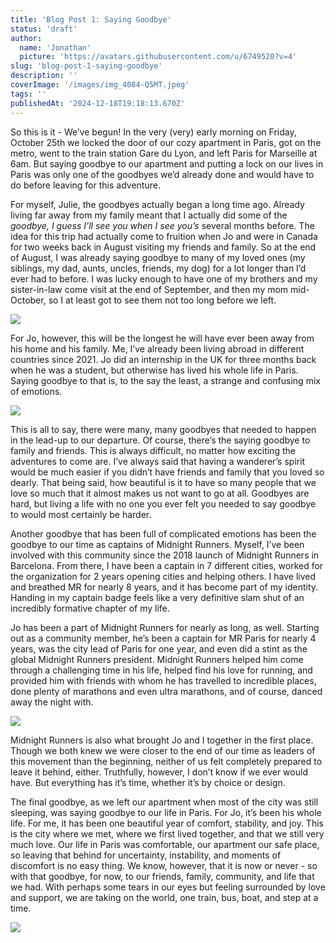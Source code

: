 ```yaml
---
title: 'Blog Post 1: Saying Goodbye'
status: 'draft'
author:
  name: 'Jonathan'
  picture: 'https://avatars.githubusercontent.com/u/6749520?v=4'
slug: 'blog-post-1-saying-goodbye'
description: ''
coverImage: '/images/img_4084-Q5MT.jpeg'
tags: ''
publishedAt: '2024-12-18T19:18:13.670Z'
---
```


So this is it - We’ve begun! In the very (very) early morning on Friday, October 25th we locked the door of our cozy apartment in Paris, got on the metro, went to the train station Gare du Lyon, and left Paris for Marseille at 6am. But saying goodbye to our apartment and putting a lock on our lives in Paris was only one of the goodbyes we’d already done and would have to do before leaving for this adventure.

For myself, Julie, the goodbyes actually began a long time ago. Already living far away from my family meant that I actually did some of the *goodbye, I guess I’ll see you when I see you’s* several months before. The idea for this trip had actually come to fruition when Jo and were in Canada for two weeks back in August visiting my friends and family. So at the end of August, I was already saying goodbye to many of my loved ones (my siblings, my dad, aunts, uncles, friends, my dog) for a lot longer than I’d ever had to before. I was lucky enough to have one of my brothers and my sister-in-law come visit at the end of September, and then my mom mid-October, so I at least got to see them not too long before we left.

![](/images/img_4101-kxND.jpeg)

For Jo, however, this will be the longest he will have ever been away from his home and his family. Me, I’ve already been living abroad in different countries since 2021. Jo did an internship in the UK for three months back when he was a student, but otherwise has lived his whole life in Paris. Saying goodbye to that is, to the say the least, a strange and confusing mix of emotions.

![](/images/c63349e2-63d2-477e-aa7f-af74b35aeb97-UyMz.jpeg)

This is all to say, there were many, many goodbyes that needed to happen in the lead-up to our departure. Of course, there’s the saying goodbye to family and friends. This is always difficult, no matter how exciting the adventures to come are. I’ve always said that having a wanderer’s spirit would be much easier if you didn’t have friends and family that you loved so dearly. That being said, how beautiful is it to have so many people that we love so much that it almost makes us not want to go at all. Goodbyes are hard, but living a life with no one you ever felt you needed to say goodbye to would most certainly be harder.

Another goodbye that has been full of complicated emotions has been the goodbye to our time as captains of Midnight Runners. Myself, I’ve been involved with this community since the 2018 launch of Midnight Runners in Barcelona. From there, I have been a captain in 7 different cities, worked for the organization for 2 years opening cities and helping others. I have lived and breathed MR for nearly 8 years, and it has become part of my identity. Handing in my captain badge feels like a very definitive slam shut of an incredibly formative chapter of my life.

Jo has been a part of Midnight Runners for nearly as long, as well. Starting out as a community member, he’s been a captain for MR Paris for nearly 4 years, was the city lead of Paris for one year, and even did a stint as the global Midnight Runners president. Midnight Runners helped him come through a challenging time in his life, helped find his love for running, and provided him with friends with whom he has travelled to incredible places, done plenty of marathons and even ultra marathons, and of course, danced away the night with.

![](/images/img_4129-QwMj.jpeg)

Midnight Runners is also what brought Jo and I together in the first place. Though we both knew we were closer to the end of our time as leaders of this movement than the beginning, neither of us felt completely prepared to leave it behind, either. Truthfully, however, I don’t know if we ever would have. But everything has it’s time, whether it’s by choice or design.

The final goodbye, as we left our apartment when most of the city was still sleeping, was saying goodbye to our life in Paris. For Jo, it’s been his whole life. For me, it has been one beautiful year of comfort, stability, and joy. This is the city where we met, where we first lived together, and that we still very much love. Our life in Paris was comfortable, our apartment our safe place, so leaving that behind for uncertainty, instability, and moments of discomfort is no easy thing. We know, however, that it is now or never - so with that goodbye, for now, to our friends, family, community, and life that we had. With perhaps some tears in our eyes but feeling surrounded by love and support, we are taking on the world, one train, bus, boat, and step at a time.

![](/images/img_4092-YzMD.jpeg)